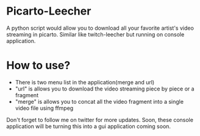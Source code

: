 # Picarto-Leecher
A python script would allow you to download all your favorite artist's video streaming in picarto. Similar like twitch-leecher but running on console application.

# How to use?
- There is two menu list in the application(merge and url)
- "url" is allows you to download the video streaming piece by piece or a fragment
- "merge" is allows you to concat all the video fragment into a single video file using ffmpeg

Don't forget to follow me on twitter for more updates.
Soon, these console application will be turning this into a gui application coming soon.
